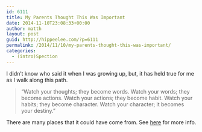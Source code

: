 ```yaml
---
id: 6111
title: My Parents Thought This Was Important
date: 2014-11-10T23:08:33+00:00
author: matth
layout: post
guid: http://hippeelee.com/?p=6111
permalink: /2014/11/10/my-parents-thought-this-was-important/
categories:
  - (intro)Spection
---
```

<p class="quoteText">
  I didn&#8217;t know who said it when I was growing up, but, it has held true for me as I walk along this path.
</p>

> <p class="quoteText">
>   “Watch your thoughts; they become words. Watch your words; they become actions. Watch your actions; they become habit. Watch your habits; they become character. Watch your character; it becomes your destiny.”
> </p>

<p class="quoteText">
  There are many places that it could have come from. See <a href="http://quoteinvestigator.com/2013/01/10/watch-your-thoughts/">here</a> for more info.
</p>

<p class="quoteText">